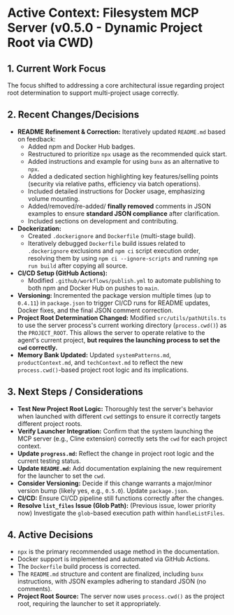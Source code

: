 # Active Context: Filesystem MCP Server (v0.5.0 - Dynamic Project Root via CWD)

## 1. Current Work Focus

The focus shifted to addressing a core architectural issue regarding project
root determination to support multi-project usage correctly.

## 2. Recent Changes/Decisions

- **README Refinement & Correction:** Iteratively updated `README.md` based on
  feedback:
  - Added npm and Docker Hub badges.
  - Restructured to prioritize `npx` usage as the recommended quick start.
  - Added instructions and example for using `bunx` as an alternative to `npx`.
  - Added a dedicated section highlighting key features/selling points (security
    via relative paths, efficiency via batch operations).
  - Included detailed instructions for Docker usage, emphasizing volume
    mounting.
  - Added/removed/re-added/ **finally removed** comments in JSON examples to
    ensure **standard JSON compliance** after clarification.
  - Included sections on development and contributing.
- **Dockerization:**
  - Created `.dockerignore` and `Dockerfile` (multi-stage build).
  - Iteratively debugged `Dockerfile` build issues related to `.dockerignore`
    exclusions and `npm ci` script execution order, resolving them by using
    `npm ci --ignore-scripts` and running `npm run build` after copying all
    source.
- **CI/CD Setup (GitHub Actions):**
  - Modified `.github/workflows/publish.yml` to automate publishing to both npm
    and Docker Hub on pushes to `main`.
- **Versioning:** Incremented the package version multiple times (up to
  `0.4.11`) in `package.json` to trigger CI/CD runs for README updates, Docker
  fixes, and the final JSON comment correction.
- **Project Root Determination Changed:** Modified `src/utils/pathUtils.ts` to
  use the server process's current working directory (`process.cwd()`) as the
  `PROJECT_ROOT`. This allows the server to operate relative to the agent's
  current project, **but requires the launching process to set the `cwd`
  correctly.**
- **Memory Bank Updated:** Updated `systemPatterns.md`, `productContext.md`, and
  `techContext.md` to reflect the new `process.cwd()`-based project root logic
  and its implications.

## 3. Next Steps / Considerations

- **Test New Project Root Logic:** Thoroughly test the server's behavior when
  launched with different `cwd` settings to ensure it correctly targets
  different project roots.
- **Verify Launcher Integration:** Confirm that the system launching the MCP
  server (e.g., Cline extension) correctly sets the `cwd` for each project
  context.
- **Update `progress.md`:** Reflect the change in project root logic and the
  current testing status.
- **Update `README.md`:** Add documentation explaining the new requirement for
  the launcher to set the `cwd`.
- **Consider Versioning:** Decide if this change warrants a major/minor version
  bump (likely yes, e.g., `0.5.0`). Update `package.json`.
- **CI/CD:** Ensure CI/CD pipeline still functions correctly after the changes.
- **Resolve `list_files` Issue (Glob Path):** (Previous issue, lower priority
  now) Investigate the `glob`-based execution path within `handleListFiles`.

## 4. Active Decisions

- `npx` is the primary recommended usage method in the documentation.
- Docker support is implemented and automated via GitHub Actions.
- The `Dockerfile` build process is corrected.
- The `README.md` structure and content are finalized, including `bunx`
  instructions, with JSON examples adhering to standard JSON (no comments).
- **Project Root Source:** The server now uses `process.cwd()` as the project
  root, requiring the launcher to set it appropriately.
